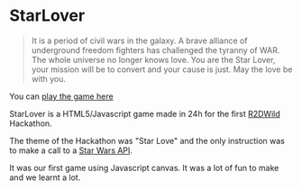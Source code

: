 # StarLover

> It is a period of civil wars in the galaxy. A brave alliance of underground freedom fighters has challenged the tyranny of WAR.
> The whole universe no longer knows love. You are the Star Lover, your mission will be to convert and your cause is just. May the love be with you.

You can [play the game here](https://nafaachemil.github.io/StarWarsGame/)

StarLover is a HTML5/Javascript game made in 24h for the first [R2DWild](https://portfolio-r2dwild.netlify.app/) Hackathon.

The theme of the Hackathon was "Star Love" and the only instruction was to make a call to a [Star Wars API](https://miadil.github.io/starwars-api/).

It was our first game using Javascript canvas. It was a lot of fun to make and we learnt a lot.
